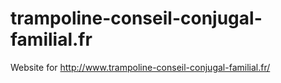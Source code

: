 # trampoline-conseil-conjugal-familial.fr
Website for http://www.trampoline-conseil-conjugal-familial.fr/
